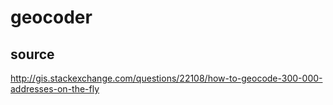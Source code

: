 # geocoder

## source
http://gis.stackexchange.com/questions/22108/how-to-geocode-300-000-addresses-on-the-fly